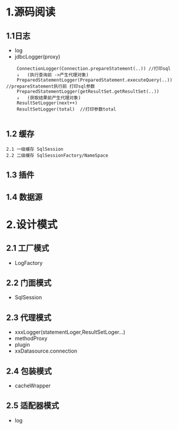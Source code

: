 # 1.源码阅读
## 1.1日志
- log
- jdbcLogger(proxy)
```text
    ConnectionLogger(Connection.prepareStatement(..)) //打印sql
    ↓   (执行查询前 ->产生代理对象)
    PreparedStatementLogger(PreparedStatement.executeQuery(..))  //prepareStatement执行前 打印sql参数
    PreparedStatementLogger(getResultSet.getResultSet(..))
    ↓   (获取结果前产生代理对象)
    ResultSetLogger(next++)
    ResultSetLogger(total)  //打印参数total
    
```    
## 1.2 缓存
    2.1 一级缓存 SqlSession
    2.2 二级缓存 SqlSessionFactory/NameSpace
## 1.3 插件
## 1.4 数据源

# 2.设计模式
## 2.1 工厂模式  
- LogFactory
## 2.2 门面模式
- SqlSession
## 2.3 代理模式
- xxxLogger(statementLoger,ResultSetLoger...)
- methodProxy
- plugin
- xxDatasource.connection
## 2.4 包装模式
- cacheWrapper
## 2.5 适配器模式
- log